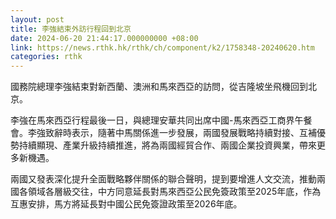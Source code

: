 ```yaml
---
layout: post
title: 李強結束外訪行程回到北京
date: 2024-06-20 21:44:17.000000000 +08:00
link: https://news.rthk.hk/rthk/ch/component/k2/1758348-20240620.htm
categories: rthk
---
```


國務院總理李強結束對新西蘭、澳洲和馬來西亞的訪問，從吉隆坡坐飛機回到北京。

李強在馬來西亞行程最後一日，與總理安華共同出席中國-馬來西亞工商界午餐會。李強致辭時表示，隨著中馬關係進一步發展，兩國發展戰略持續對接、互補優勢持續顯現、產業升級持續推進，將為兩國經貿合作、兩國企業投資興業，帶來更多新機遇。

兩國又發表深化提升全面戰略夥伴關係的聯合聲明，提到要增進人文交流，推動兩國各領域各層級交往，中方同意延長對馬來西亞公民免簽政策至2025年底，作為互惠安排，馬方將延長對中國公民免簽證政策至2026年底。

